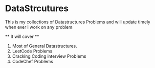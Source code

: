 # DataStrcutures


This is my collections of Datastructures Problems and will update timely when ever i work on any problem

** It will cover ** 
1. Most of General Datastructures.
2. LeetCode Problems
3. Cracking Coding interview Problems
4. CodeChef Problems
